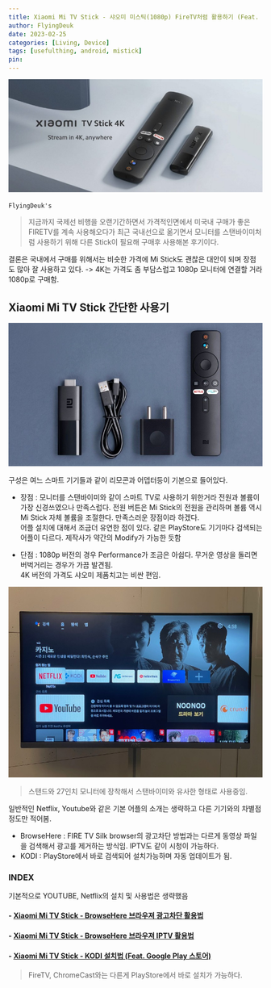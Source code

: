 ```yaml
---
title: Xiaomi Mi TV Stick - 샤오미 미스틱(1080p) FireTV처럼 활용하기 (Feat. KODI, BrowseHere)
author: FlyingDeuk
date: 2023-02-25 
categories: [Living, Device]
tags: [usefulthing, android, mistick]
pin:
---
```


![mistick](/img/living/mistick/mistick.jpg)


`FlyingDeuk's`
> 지금까지 국제선 비행을 오랜기간하면서 가격적인면에서 미국내 구매가 좋은 FIRETV를 계속 사용해오다가 최근 국내선으로 옮기면서 모니터를 스탠바이미처럼 사용하기 위해 다른 Stick이 필요해 구매후 사용해본 후기이다. 

결론은 국내에서 구매를 위해서는 비슷한 가격에 Mi Stick도 괜찮은 대안이 되며 장점도 많아 잘 사용하고 있다. -> 4K는 가격도 좀 부담스럽고 1080p 모니터에 연결할 거라 1080p로 구매함. 

## Xiaomi Mi TV Stick 간단한 사용기

![mistick](/img/living/mistick/mistick0.jpg)

구성은 여느 스마트 기기들과 같이 리모콘과 어뎁터등이 기본으로 들어있다. 

- 장점 : 모니터를 스탠바이미와 같이 스마트 TV로 사용하기 위한거라 전원과 볼륨이 가장 신경쓰였으나 만족스럽다. 전원 버튼은 Mi Stick의 전원을 관리하며 볼륨 역시 Mi Stick 자체 볼륨을 조절한다. 만족스러운 장점이라 하겠다. <br>
어플 설치에 대해서 조금더 유연한 점이 있다. 같은 PlayStore도 기기마다 검색되는 어플이 다르다. 제작사가 약간의 Modify가 가능한 듯함

- 단점 : 1080p 버전의 경우 Performance가 조금은 아쉽다. 무거운 영상을 돌리면 버벅거리는 경우가 가끔 발견됨. <br>
4K 버전의 가격도 샤오미 제품치고는 비싼 편임.

![mistick](/img/living/mistick/mistick1.jpg)
> 스탠드와 27인치 모니터에 장착해서 스탠바이미와 유사한 형태로 사용중임. 

일반적인 Netflix, Youtube와 같은 기본 어플의 소개는 생략하고 다른 기기와의 차별점 정도만 적어봄. 
- BrowseHere : FIRE TV Silk browser의 광고차단 방법과는 다르게 동영상 파일을 검색해서 광고를 제거하는 방식임. IPTV도 같이 시청이 가능하다. 
- KODI : PlayStore에서 바로 검색되어 설치가능하며 자동 업데이트가 됨. 

### INDEX
기본적으로 YOUTUBE, Netflix의 설치 및 사용법은 생략했음

#### - [Xiaomi Mi TV Stick - BrowseHere 브라우져 광고차단 활용법](/posts/MiStick-browsehere/)

#### - [Xiaomi Mi TV Stick - BrowseHere 브라우져 IPTV 활용법](/posts/MiStick-iptv/)

#### - [Xiaomi Mi TV Stick - KODI 설치법 (Feat. Google Play 스토어)](/posts/MiStick-kodi/)
> FireTV, ChromeCast와는 다른게 PlayStore에서 바로 설치가 가능하다. 
